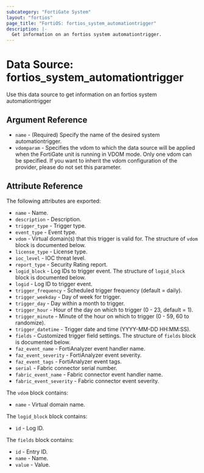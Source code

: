 ```yaml
---
subcategory: "FortiGate System"
layout: "fortios"
page_title: "FortiOS: fortios_system_automationtrigger"
description: |-
  Get information on an fortios system automationtrigger.
---
```


# Data Source: fortios_system_automationtrigger
Use this data source to get information on an fortios system automationtrigger

## Argument Reference

* `name` - (Required) Specify the name of the desired system automationtrigger.
* `vdomparam` - Specifies the vdom to which the data source will be applied when the FortiGate unit is running in VDOM mode. Only one vdom can be specified. If you want to inherit the vdom configuration of the provider, please do not set this parameter.


## Attribute Reference

The following attributes are exported:

* `name` - Name.
* `description` - Description.
* `trigger_type` - Trigger type.
* `event_type` - Event type.
* `vdom` - Virtual domain(s) that this trigger is valid for. The structure of `vdom` block is documented below.
* `license_type` - License type.
* `ioc_level` - IOC threat level.
* `report_type` - Security Rating report.
* `logid_block` - Log IDs to trigger event. The structure of `logid_block` block is documented below.
* `logid` - Log ID to trigger event.
* `trigger_frequency` - Scheduled trigger frequency (default = daily).
* `trigger_weekday` - Day of week for trigger.
* `trigger_day` - Day within a month to trigger.
* `trigger_hour` - Hour of the day on which to trigger (0 - 23, default = 1).
* `trigger_minute` - Minute of the hour on which to trigger (0 - 59, 60 to randomize).
* `trigger_datetime` - Trigger date and time (YYYY-MM-DD HH:MM:SS).
* `fields` - Customized trigger field settings. The structure of `fields` block is documented below.
* `faz_event_name` - FortiAnalyzer event handler name.
* `faz_event_severity` - FortiAnalyzer event severity.
* `faz_event_tags` - FortiAnalyzer event tags.
* `serial` - Fabric connector serial number.
* `fabric_event_name` - Fabric connector event handler name.
* `fabric_event_severity` - Fabric connector event severity.

The `vdom` block contains:

* `name` - Virtual domain name.

The `logid_block` block contains:

* `id` - Log ID.

The `fields` block contains:

* `id` - Entry ID.
* `name` - Name.
* `value` - Value.

